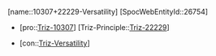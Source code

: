 ﻿---
type: TrizContradiction
aliases:
- 10307+22229-Versatility
license: CC BY-SA 4.0
copyright: https://github.com/SpocWeb
IsDeleted: false
IsReadOnly: false
Confidential: public
tags: 
- Triz/Contradiction
---
[name::10307+22229-Versatility]
[SpocWebEntityId::26754]
+ [pro::[Triz-10307](Triz-10307)]
[Triz-Principle::[Triz-22229](Triz-22229)]
- [con::[Triz-Versatility](tech/Triz/Parameter/Triz-Versatility.md)]

